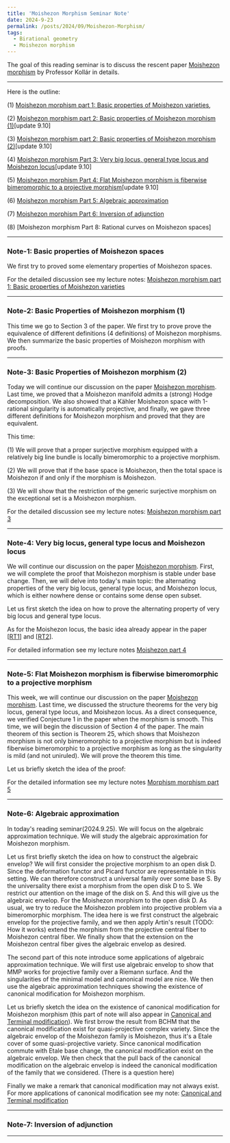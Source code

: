 ```yaml
---
title: 'Moishezon Morphism Seminar Note'
date: 2024-9-23
permalink: /posts/2024/09/Moishezon-Morphism/
tags:
  - Birational geometry
  - Moishezon morphism
---
```


The goal of this reading seminar is to discuss the rescent paper [Moishezon morphism](https://www.intlpress.com/site/pub/pages/journals/items/pamq/content/vols/0018/0004/a011/index.php?mode=ns) by Professor Kollár in details. 


---
Here is the outline:


(1) [Moishezon morphism part 1: Basic properties of Moishezon varieties](https://yilimath.github.io/files/Birational/Moishezon/MoishezonVar.pdf), 

(2) [Moishezon morphism part 2: Basic properties of Moishezon morphism (1)](https://yilimath.github.io/files/Birational/Moishezon/MoishezonMorphism.pdf)[update 9.10]


(3) [Moishezon morphism part 2: Basic properties of Moishezon morphism (2)](https://yilimath.github.io/files/Birational/Moishezon/MoishezonMorphism.pdf)[update 9.10]

(4) [Moishezon morphism Part 3: Very big locus, general type locus and Moishezon locus](https://yilimath.github.io/files/Birational/Moishezon/GeneralTypeLocus.pdf)[update 9.10]


(5) [Moishezon morphism Part 4: Flat Moishezon morphism is fiberwise bimeromorphic to a projective morphism](https://yilimath.github.io/files/Birational/Moishezon/FiberWiseBirational.pdf)[update 9.10]

(6) [Moishezon morphism Part 5: Algebraic approximation](https://yilimath.github.io/files/Birational/Moishezon/AlgebraicApproximation.pdf)

(7) [Moishezon morphism Part 6: Inversion of adjunction](https://yilimath.github.io/files/Birational/BCHM/InverAdjunc.pdf)


(8) [Moishezon morphism Part 8: Rational curves on Moishezon spaces]


---
### Note-1: Basic properties of Moishezon spaces

We first try to proved some elementary properties of Moishezon spaces. 




For the detailed discussion see my lecture notes: [Moishezon morphism part 1: Basic properties of Moishezon varieties](https://yilimath.github.io/files/Birational/Moishezon/MoishezonVar.pdf)


---
### Note-2: Basic Properties of Moishezon morphism (1)

This time we go to Section 3 of the paper. We first try to prove prove the equivalence of different definitions (4 definitions) of Moishezon morphisms. We then summarize the basic properties of Moishezon morphism with proofs.




---
### Note-3: Basic Properties of Moishezon morphism (2)
Today we will continue our discussion on the paper [Moishezon morphism](https://www.intlpress.com/site/pub/pages/journals/items/pamq/content/vols/0018/0004/a011/index.php?mode=ns). Last time, we proved that a Moishezon manifold admits a (strong) Hodge decomposition. We also showed that a Kähler Moishezon space with 1-rational singularity is automatically projective, and finally, we gave three different definitions for Moishezon morphism and proved that they are equivalent. 


This time:

(1) We will prove that a proper surjective morphism equipped with a relatively big line bundle is locally bimeromorphic to a projective morphism.

(2) We will prove that if the base space is Moishezon, then the total space is Moishezon if and only if the morphism is Moishezon.

(3) We will show that the restriction of the generic surjective morphism on the exceptional set is a Moishezon morphism.



For the detailed discussion see my lecture notes: [Moishezon morphism part 3](https://yilimath.github.io/files/Birational/Moishezon/MoishezonMorphism.pdf)



---
### Note-4: Very big locus, general type locus and Moishezon locus


We will continue our discussion on the paper [Moishezon morphism](https://www.intlpress.com/site/pub/pages/journals/items/pamq/content/vols/0018/0004/a011/index.php?mode=ns). First, we will complete the proof that Moishezon morphism is stable under base change. Then, we will delve into today's main topic: the alternating properties of the very big locus, general type locus, and Moishezon locus, which is either nowhere dense or contains some dense open subset.

Let us first sketch the idea on how to prove the alternating property of very big locus and general type locus. 

As for the Moishezon locus, the basic idea already appear in the paper [[RT1]()] and [[RT2]()]. 

For detailed information see my lecture notes [Moishezon part 4](https://yilimath.github.io/files/Birational/Moishezon/GeneralTypeLocus.pdf)


---
### Note-5: Flat Moishezon morphism is fiberwise bimeromorphic to a projective morphism


This week, we will continue our discussion on the paper [Moishezon morphism](https://www.intlpress.com/site/pub/pages/journals/items/pamq/content/vols/0018/0004/a011/index.php?mode=ns). Last time, we discussed the structure theorems for the very big locus, general type locus, and Moishezon locus. As a direct consequence, we verified Conjecture 1 in the paper when the morphism is smooth. This time, we will begin the discussion of Section 4 of the paper. The main theorem of this section is Theorem 25, which shows that Moishezon morphism is not only bimeromorphic to a projective morphism but is indeed fiberwise bimeromorphic to a projective morphism as long as the singularity is mild (and not uniruled). We will prove the theorem this time.

Let us briefly sketch the idea of the proof: 

For the detailed information see my lecture notes [Morphism morphism part 5](https://yilimath.github.io/files/Birational/Moishezon/FiberWiseBirational.pdf)


---
### Note-6: Algebraic approximation

In today's reading seminar(2024.9.25). We will focus on the algebraic approximation technique. We will study the algebraic approximation for Moishezon morphism. 


Let us first briefly sketch the idea on how to construct the algebraic envelop? We will first consider the projective morphism to an open disk D. Since the deformation functor and Picard functor are representable in this setting. We can therefore construct a universal family over some base S. By the universality there exist a morphism from the open disk D to S. We restrict our attention on the image of the disk on S. And this will give us the algebraic envelop. For the Moishezon morphism to the open disk D. As usual, we try to reduce the Moishezon problem into projective problem via a bimeromorphic morphism. The idea here is we first construct the algebraic envelop for the projective family, and we then apply Artin's result (TODO: How it works) extend the morphism from the projective central fiber to Moishezon central fiber. We finally show that the extension on the Moishezon central fiber gives the algebraic envelop as desired.


The second part of this note introduce some applications of algebraic approximation technique.  We will first use algebraic envelop to show that MMP works for projective family over a Riemann surface. And the singularities of the minimal model and canonical model are nice. We then use the algebraic approximation techniques showing the existence of canonical modification for Moishezon morphism.


Let us briefly sketch the idea on the existence of canonical modification for Moishezon morphism (this part of note will also appear in [Canonical and Terminal modification](https://yilimath.github.io/files/Birational/BCHM/CanonicalTerminalModification.pdf)). We first brrow the result from BCHM that the canonical modification exist for quasi-projective complex variety. Since the algebraic envelop of the Moishezon family is Moishezon, thus it's a Etale cover of some quasi-projective variety. Since canonical modification commute with Etale base change, the canonical modification exist on the algebraic envelop. We then check that the pull back of the canonical modification on the algebraic envelop is indeed the canonical modification of the family that we considered. (There is a question here)

Finally we make a remark that canonical modification may not always exist. For more applications of canonical modification see my note: [Canonical and Terminal modification](https://yilimath.github.io/files/Birational/BCHM/CanonicalTerminalModification.pdf)

---
### Note-7: Inversion of adjunction


---
